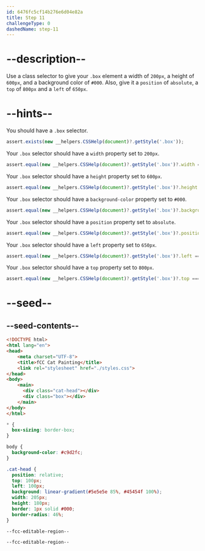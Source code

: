 ```yaml
---
id: 6476fc5cf14b276e6d04e82a
title: Step 11
challengeType: 0
dashedName: step-11
---
```


# --description--

Use a class selector to give your `.box` element a width of `200px`, a height of `600px`, and a background color of `#000`. Also, give it a `position` of `absolute`, a `top` of `800px` and a `left` of `650px`. 

# --hints--

You should have a `.box` selector.

```js
assert.exists(new __helpers.CSSHelp(document)?.getStyle('.box'));
```

Your `.box` selector should have a `width` property set to `200px`.

```js
assert.equal(new __helpers.CSSHelp(document)?.getStyle('.box')?.width === '200px');
```

Your `.box` selector should have a `height` property set to `600px`.

```js
assert.equal(new __helpers.CSSHelp(document)?.getStyle('.box')?.height === '600px');
```

Your `.box` selector should have a `background-color` property set to `#000`.

```js
assert.equal(new __helpers.CSSHelp(document)?.getStyle('.box')?.backgroundColor === 'rgb(0, 0, 0)');
```

Your `.box` selector should have a `position` property set to `absolute`.

```js
assert.equal(new __helpers.CSSHelp(document)?.getStyle('.box')?.position === 'absolute');
```

Your `.box` selector should have a `left` property set to `650px`.

```js
assert.equal(new __helpers.CSSHelp(document)?.getStyle('.box')?.left === '650px');
```

Your `.box` selector should have a `top` property set to `800px`.

```js
assert.equal(new __helpers.CSSHelp(document)?.getStyle('.box')?.top === '800px');
```

# --seed--

## --seed-contents--

```html
<!DOCTYPE html>
<html lang="en">
<head>
    <meta charset="UTF-8">
    <title>fCC Cat Painting</title>
    <link rel="stylesheet" href="./styles.css">
</head>
<body>
    <main>
      <div class="cat-head"></div>
      <div class="box"></div>
    </main>
</body>
</html>
```

```css
* {
  box-sizing: border-box;
}

body {
  background-color: #c9d2fc;
}

.cat-head {
  position: relative;
  top: 100px;
  left: 100px;
  background: linear-gradient(#5e5e5e 85%, #45454f 100%);
  width: 205px;
  height: 180px;
  border: 1px solid #000;
  border-radius: 46%;
}

--fcc-editable-region--

--fcc-editable-region--
```

